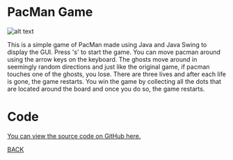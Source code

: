 # PacMan Game
![alt text](https://nastassjamotro.github.io/Programming-2-Portfolio/img/PacMan.png)

This is a simple game of PacMan made using Java and Java Swing to display the GUI. Press 's' to start the game. You can move pacman around using the arrow keys on the keyboard. The ghosts move around in seemingly random directions and just like the original game, if pacman touches one of the ghosts, you lose. There are three lives and after each life is gone, the game restarts. You win the game by collecting all the dots that are located around the board and once you do so, the game restarts.

# Code
[You can view the source code on GitHub here.](https://github.com/nastassjamotro/PacMan-Game)

[BACK](https://nastassjamotro.github.io/Programming-2-Portfolio/ "Back to Main Screen")
